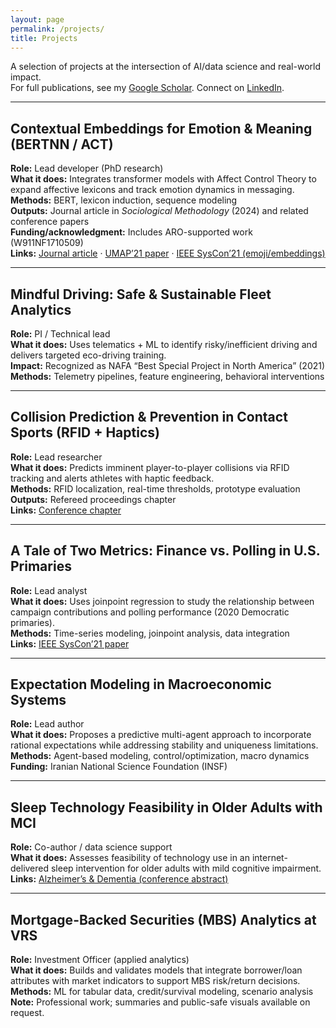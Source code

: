```yaml
---
layout: page
permalink: /projects/
title: Projects
---
```


A selection of projects at the intersection of AI/data science and real-world impact.  
For full publications, see my [Google Scholar](https://scholar.google.com/citations?user=BtO9RngAAAAJ&hl=en). Connect on [LinkedIn](https://www.linkedin.com/in/moeenmostafavi).

---

## Contextual Embeddings for Emotion & Meaning (BERTNN / ACT)
**Role:** Lead developer (PhD research)  
**What it does:** Integrates transformer models with Affect Control Theory to expand affective lexicons and track emotion dynamics in messaging.  
**Methods:** BERT, lexicon induction, sequence modeling  
**Outputs:** Journal article in *Sociological Methodology* (2024) and related conference papers  
**Funding/acknowledgment:** Includes ARO-supported work (W911NF1710509)  
**Links:** [Journal article](https://journals.sagepub.com/doi/abs/10.1177/00811750241260729) · [UMAP’21 paper](https://dl.acm.org/doi/abs/10.1145/3450613.3459661) · [IEEE SysCon’21 (emoji/embeddings)](https://ieeexplore.ieee.org/abstract/document/9447137)

---

## Mindful Driving: Safe & Sustainable Fleet Analytics
**Role:** PI / Technical lead  
**What it does:** Uses telematics + ML to identify risky/inefficient driving and delivers targeted eco-driving training.  
**Impact:** Recognized as NAFA “Best Special Project in North America” (2021)  
**Methods:** Telemetry pipelines, feature engineering, behavioral interventions

---

## Collision Prediction & Prevention in Contact Sports (RFID + Haptics)
**Role:** Lead researcher  
**What it does:** Predicts imminent player-to-player collisions via RFID tracking and alerts athletes with haptic feedback.  
**Methods:** RFID localization, real-time thresholds, prototype evaluation  
**Outputs:** Refereed proceedings chapter  
**Links:** [Conference chapter](https://link.springer.com/chapter/10.1007/978-3-030-80091-8_47)

---

## A Tale of Two Metrics: Finance vs. Polling in U.S. Primaries
**Role:** Lead analyst  
**What it does:** Uses joinpoint regression to study the relationship between campaign contributions and polling performance (2020 Democratic primaries).  
**Methods:** Time-series modeling, joinpoint analysis, data integration  
**Links:** [IEEE SysCon’21 paper](https://ieeexplore.ieee.org/abstract/document/9483746)

---

## Expectation Modeling in Macroeconomic Systems
**Role:** Lead author  
**What it does:** Proposes a predictive multi-agent approach to incorporate rational expectations while addressing stability and uniqueness limitations.  
**Methods:** Agent-based modeling, control/optimization, macro dynamics  
**Funding:** Iranian National Science Foundation (INSF)

---

## Sleep Technology Feasibility in Older Adults with MCI
**Role:** Co-author / data science support  
**What it does:** Assesses feasibility of technology use in an internet-delivered sleep intervention for older adults with mild cognitive impairment.  
**Links:** [Alzheimer’s & Dementia (conference abstract)](https://alz-journals.onlinelibrary.wiley.com/doi/abs/10.1002/alz.038831)

---

## Mortgage-Backed Securities (MBS) Analytics at VRS
**Role:** Investment Officer (applied analytics)  
**What it does:** Builds and validates models that integrate borrower/loan attributes with market indicators to support MBS risk/return decisions.  
**Methods:** ML for tabular data, credit/survival modeling, scenario analysis  
**Note:** Professional work; summaries and public-safe visuals available on request.

